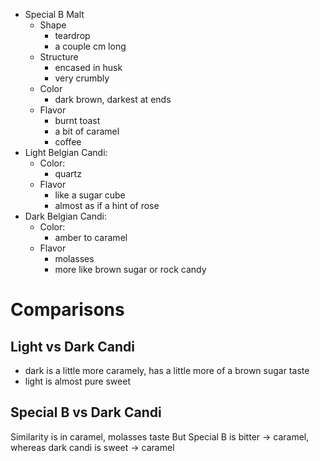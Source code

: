 * Special B Malt
	*  Shape
		* teardrop
		* a couple cm long
	* Structure
		* encased in husk
		* very crumbly
	* Color
		* dark brown, darkest at ends
	* Flavor
		* burnt toast
		* a bit of caramel
		* coffee
* Light Belgian Candi:
	* Color: 
		* quartz
	* Flavor
		* like a sugar cube
		* almost as if a hint of rose
* Dark Belgian Candi:
	* Color: 
		* amber to caramel
	* Flavor
		* molasses
		* more like brown sugar or rock candy


# Comparisons
## Light vs Dark Candi
* dark is a little more caramely, has a little more of a brown sugar taste
* light is almost pure sweet

## Special B vs Dark Candi
Similarity is in caramel, molasses taste
But Special B is bitter -> caramel, whereas dark candi is sweet -> caramel